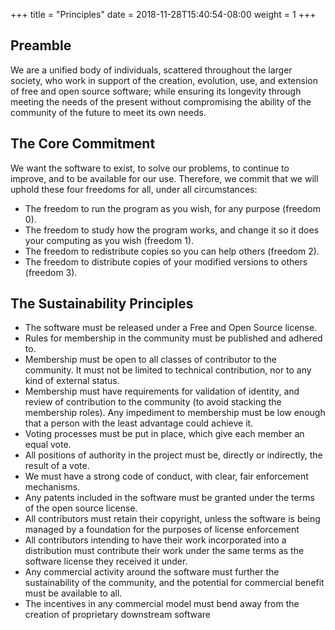 +++
title = "Principles"
date = 2018-11-28T15:40:54-08:00
weight = 1
+++

## Preamble

We are a unified body of individuals, scattered throughout the larger society,
who work in support of the creation, evolution, use, and extension of free and
open source software; while ensuring its longevity through meeting the needs of
the present without compromising the ability of the community of the future to
meet its own needs.

## The Core Commitment

We want the software to exist, to solve our problems, to continue to improve,
and to be available for our use. Therefore, we commit that we will uphold these
four freedoms for all, under all circumstances:

* The freedom to run the program as you wish, for any purpose (freedom 0).
* The freedom to study how the program works, and change it so it does your computing as you wish (freedom 1).
* The freedom to redistribute copies so you can help others (freedom 2).
* The freedom to distribute copies of your modified versions to others (freedom 3).

## The Sustainability Principles

* The software must be released under a Free and Open Source license.
* Rules for membership in the community must be published and adhered to.
* Membership must be open to all classes of contributor to the community. It must not be limited to technical contribution, nor to any kind of external status.
* Membership must have requirements for validation of identity, and review of contribution to the community (to avoid stacking the membership roles). Any impediment to membership must be low enough that a person with the least advantage could achieve it.
* Voting processes must be put in place, which give each member an equal vote.
* All positions of authority in the project must be, directly or indirectly, the result of a vote.
* We must have a strong code of conduct, with clear, fair enforcement mechanisms.
* Any patents included in the software must be granted under the terms of the open source license.
* All contributors must retain their copyright, unless the software is being managed by a foundation for the purposes of license enforcement
* All contributors intending to have their work incorporated into a distribution must contribute their work under the same terms as the software license they received it under.
* Any commercial activity around the software must further the sustainability of the community, and the potential for commercial benefit must be available to all.
* The incentives in any commercial model must bend away from the creation of proprietary downstream software

